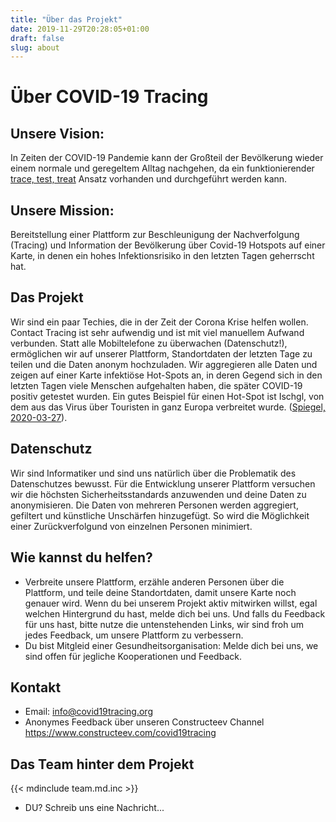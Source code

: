 ```yaml
---
title: "Über das Projekt"
date: 2019-11-29T20:28:05+01:00
draft: false
slug: about
---
```


# Über COVID-19 Tracing

## Unsere Vision:
In Zeiten der COVID-19 Pandemie kann der Großteil der Bevölkerung wieder einem normale und geregeltem Alltag nachgehen, da ein funktionierender [trace, test, treat](https://www.theguardian.com/world/2020/mar/13/who-urges-countries-to-track-and-trace-every-covid-19-case) Ansatz vorhanden und durchgeführt werden kann.

## Unsere Mission:
Bereitstellung einer Plattform zur Beschleunigung der Nachverfolgung (Tracing) und Information der Bevölkerung über Covid-19 Hotspots auf einer Karte, in denen ein hohes Infektionsrisiko in den letzten Tagen geherrscht hat. 

## Das Projekt
Wir sind ein paar Techies, die in der Zeit der Corona Krise helfen wollen. Contact Tracing ist sehr aufwendig und ist mit viel manuellem Aufwand verbunden. Statt alle Mobiltelefone zu überwachen (Datenschutz!), ermöglichen wir auf unserer Plattform, Standortdaten der letzten Tage zu teilen und die Daten anonym hochzuladen. Wir aggregieren alle Daten und zeigen auf einer Karte infektiöse Hot-Spots an, in deren Gegend sich in den letzten Tagen viele Menschen aufgehalten haben, die später COVID-19 positiv getestet wurden. Ein gutes Beispiel für einen Hot-Spot ist Ischgl, von dem aus das Virus über Touristen in ganz Europa verbreitet wurde. ([Spiegel, 2020-03-27](https://www.spiegel.de/panorama/coronavirus-in-ischgl-ein-partyort-infizierte-halb-europa-a-00000000-0002-0001-0000-000170213683)).


## Datenschutz
Wir sind Informatiker und sind uns natürlich über die Problematik des Datenschutzes bewusst. Für die Entwicklung unserer Plattform versuchen wir die höchsten Sicherheitsstandards anzuwenden und deine Daten zu anonymisieren. Die Daten von mehreren Personen werden aggregiert, gefiltert und künstliche Unschärfen hinzugefügt. So wird die Möglichkeit einer  Zurückverfolgund von einzelnen Personen minimiert.

## Wie kannst du helfen?

* Verbreite unsere Plattform, erzähle anderen Personen über die Plattform, und teile deine Standortdaten, damit unsere Karte noch genauer wird. Wenn du bei unserem Projekt aktiv mitwirken willst, egal welchen Hintergrund du hast, melde dich bei uns. Und falls du Feedback für uns hast, bitte nutze die untenstehenden Links, wir sind froh um jedes Feedback, um unsere Plattform zu verbessern.
* Du bist Mitgleid einer Gesundheitsorganisation: Melde dich bei uns, we sind offen für jegliche Kooperationen und Feedback.

## Kontakt

* Email: info@covid19tracing.org
* Anonymes Feedback über unseren Constructeev Channel https://www.constructeev.com/covid19tracing

## Das Team hinter dem Projekt

{{< mdinclude team.md.inc >}}
- DU? Schreib uns eine Nachricht...